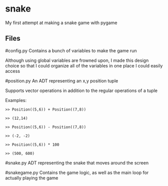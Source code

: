 # snake
My first attempt at making a snake game with pygame

## Files ##
#config.py
  Contains a bunch of variables to make the game run
  
  Although using global variables are frowned upon, I
  made this design choice so that I could organize
  all of the variables in one place I could easily
  access
  
#position.py
  An ADT representing an x,y position tuple
  
  Supports vector operations in addition to
  the regular operations of a tuple
  
  Examples:
  
    >> Position((5,6)) + Position((7,8))
    
    >> (12,14)
    
    >> Position((5,6)) - Position((7,8))
    
    >> (-2, -2)
    
    >> Position((5,6)) * 100
    
    >> (500, 600)
    
#snake.py
  ADT representing the snake that moves around the screen
  
#snakegame.py
  Contains the game logic, as well as the main loop for 
  actually playing the game
